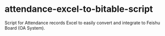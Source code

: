 # attendance-excel-to-bitable-script
Script for Attendance records Excel to easily convert and integrate to Feishu Board (OA System).
